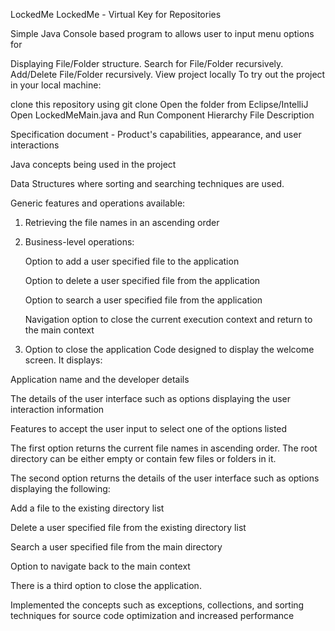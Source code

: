 LockedMe
LockedMe - Virtual Key for Repositories

Simple Java Console based program to allows user to input menu options for

Displaying File/Folder structure.
Search for File/Folder recursively.
Add/Delete File/Folder recursively.
View project locally
To try out the project in your local machine:

clone this repository using git clone
Open the folder from Eclipse/IntelliJ
Open LockedMeMain.java and Run
Component Hierarchy
File	Description

Specification document - Product's capabilities, appearance, and user interactions

Java concepts being used in the project 

Data Structures where sorting and searching techniques are used. 

Generic features and operations available: 

  1)  Retrieving the file names in an ascending order

  2)  Business-level operations:

        Option to add a user specified file to the application

        Option to delete a user specified file from the application

        Option to search a user specified file from the application

        Navigation option to close the current execution context and return to the main context

  3)  Option to close the application
Code designed to display the welcome screen. It displays:

Application name and the developer details

The details of the user interface such as options displaying the user interaction information

Features to accept the user input to select one of the options listed

The first option returns the current file names in ascending order. The root directory can be either empty or contain few files or folders in it.

The second option returns the details of the user interface such as options displaying the following:

Add a file to the existing directory list

Delete a user specified file from the existing directory list

Search a user specified file from the main directory

Option to navigate back to the main context

There is a third option to close the application.

Implemented the concepts such as exceptions, collections, and sorting techniques for source code optimization and increased performance

